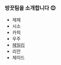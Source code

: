 ### 방끗팀을 소개합니다 😊

- 제제
- 시소
- 카피
- 우주
- [헤일리](https://github.com/JINU-CHANG/git-practice/blob/feat/hailey-page/members/hailey.md)
- 리안
- 제이드
